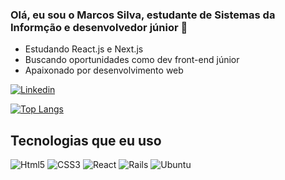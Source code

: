 ### Olá, eu sou o Marcos Silva, estudante de Sistemas da Informção e desenvolvedor júnior 👋

* Estudando React.js e Next.js
* Buscando oportunidades como dev front-end júnior
* Apaixonado por desenvolvimento web

[![Linkedin](https://img.shields.io/badge/LinkedIn-0077B5?style=for-the-badge&logo=linkedin&logoColor=white)](https://www.linkedin.com/in/marcos-silva-433202153/)


[![Top Langs](https://github-readme-stats.vercel.app/api/top-langs/?username=MarcosSilvaDev)](https://github.com/anuraghazra/github-readme-stats)

## Tecnologias que eu uso ##

![Html5](https://img.shields.io/badge/HTML5-E34F26?style=for-the-badge&logo=html5&logoColor=white) ![CSS3](https://img.shields.io/badge/CSS3-1572B6?style=for-the-badge&logo=css3&logoColor=white) ![React](https://img.shields.io/badge/React-20232A?style=for-the-badge&logo=react&logoColor=61DAFB) ![Rails](https://img.shields.io/badge/Ruby_on_Rails-CC0000?style=for-the-badge&logo=ruby-on-rails&logoColor=white) ![Ubuntu](	https://img.shields.io/badge/Ubuntu-E95420?style=for-the-badge&logo=ubuntu&logoColor=white)

  
